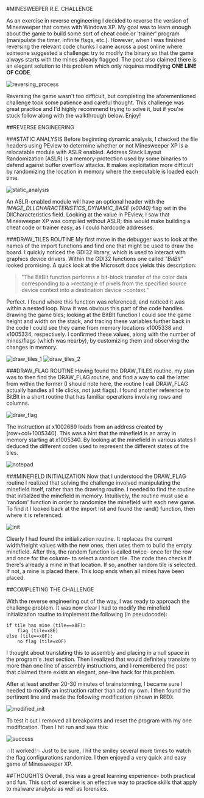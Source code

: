 #MINESWEEPER R.E. CHALLENGE

As an exercise in reverse engineering I decided to reverse the version of Minesweeper that comes with Windows XP. My goal was to learn enough about the game to build some sort of cheat code or 'trainer' program (manipulate the timer, infinite flags, etc.). However, when I was finished reversing the relevant code chunks I came across a post online where someone suggested a challenge: try to modify the binary so that the game always starts with the mines already flagged. The post also claimed there is an elegant solution to this problem which only requires modifying **ONE LINE OF CODE**.

![reversing_process](/images/reversing_process)

Reversing the game wasn't too difficult, but completing the aforementioned challenge took some patience and careful thought. This challenge was great practice and I'd highly recommend trying to solve it, but if you're stuck follow along with the walkthrough below. Enjoy!

##REVERSE ENGINEERING

###STATIC ANALYSIS
Before beginning dynamic analysis, I checked the file headers using PEview to determine whether or not Minesweeper XP is a relocatable module with ASLR enabled. Address Stack Layout Randomization (ASLR) is a memory-protection used by some binaries to defend against buffer overflow attacks. It makes exploitation more difficult by randomizing the location in memory where the executable is loaded each time.

![static_analysis](/images/static_analysis)

An ASLR-enabled module will have an optional header with the *IMAGE_DLLCHARACTERISTICS_DYNAMIC_BASE (x0040)* flag set in the DllCharacteristics field. Looking at the value in PEview, I saw that Minesweeper XP was compiled without ASLR; this would make building a cheat code or trainer easy, as I could hardcode addresses.

###DRAW_TILES ROUTINE
My first move in the debugger was to look at the names of the import functions and find one that might be used to draw the board. I quickly noticed the GDI32 library, which is used to interact with graphics device drivers. Within the GDI32 functions one called *"BitBlt"* looked promising. A quick look at the Microsoft docs yields this description:

>"The BitBlt function performs a bit-block transfer of the color data corresponding to a >rectangle of pixels from the specified source device context into a destination device >context."

Perfect. I found where this function was referenced, and noticed it was within a nested loop. Now it was obvious this part of the code handles drawing the game tiles; looking at the BitBlt function I could see the game height and width on the stack, and tracing these variables further back in the code I could see they came from memory locations x1005338 and x1005334, respectively. I confirmed these values, along with the number of mines/flags (which was nearby), by customizing them and observing the changes in memory.

![draw_tiles_1](/images/draw_tiles_1)
![draw_tiles_2](/images/draw_tiles_2)

###DRAW_FLAG ROUTINE
Having found the DRAW_TILES routine, my plan was to then find the DRAW_FLAG routine, and find a way to call the latter from within the former (I should note here, the routine I call DRAW_FLAG actually handles all tile clicks, not just flags). I found another reference to BitBlt in a short routine that has familiar operations involving rows and columns.

![draw_flag](/images/draw_flag)

The instruction at x1002669 loads from an address created by [row+col+1005340]. This was a hint that the minefield is an array in memory starting at x1005340. By looking at the minefield in various states I deduced the different codes used to represent the different states of the tiles.

![notepad](/images/notepad)

###MINEFIELD INITIALIZATION
Now that I understood the DRAW_FLAG routine I realized that solving the challenge involved manipulating the minefield itself, rather than the drawing routine. I needed to find the routine that initialzed the minefield in memory. Intuitively, the routine must use a 'random' function in order to randomize the minefield with each new game. To find it I looked back at the import list and found the rand() function, then where it is referenced.

![init](/images/init)

Clearly I had found the initialization routine. It replaces the current width/height values with the new ones, then uses them to build the empty minefield. After this, the random function is called twice- once for the row and once for the column- to select a random tile. The code then checks if there's already a mine in that location. If so, another random tile is selected. If not, a mine is placed there. This loop ends when all mines have been placed.

##COMPLETING THE CHALLENGE

With the reverse engineering out of the way, I was ready to approach the challenge problem. It was now clear I had to modify the minefield initialization routine to implement the following (in pseudocode):

    if tile has mine (tile==x8F):
        flag (tile=x8E)
    else (tile==x0F):
        no flag (tile=x0F)

I thought about translating this to assembly and placing in a null space in the program's .text section. Then I realized that would definitely translate to more than one line of assembly instructions, and I remembered the post that claimed there exists an elegant, one-line hack for this problem.

After at least another 20-30 minutes of brainstorming, I became sure I needed to modify an instruction rather than add my own. I then found the pertinent line and made the following modification (shown in RED):

![modified_init](/images/modified_init)

To test it out I removed all breakpoints and reset the program with my one modification. Then I hit run and saw this:

![success](/images/success)

:boom:It worked!:boom: 
Just to be sure, I hit the smiley several more times to watch the flag configurations randomize. I then enjoyed a very quick and easy game of Minesweeper XP.

##THOUGHTS
Overall, this was a great learning experience- both practical and fun. This sort of exercise is an effective way to practice skills that apply to malware analysis as well as forensics.

